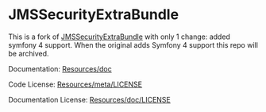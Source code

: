 JMSSecurityExtraBundle
======================

This is a fork of [JMSSecurityExtraBundle](https://github.com/schmittjoh/JMSSecurityExtraBundle/) with only 1 change: added symfony 4 support. When the original adds Symfony 4 support this repo will be archived.

Documentation: 
[Resources/doc](http://jmsyst.com/bundles/JMSSecurityExtraBundle)
    

Code License:
[Resources/meta/LICENSE](https://github.com/schmittjoh/JMSSecurityExtraBundle/blob/master/Resources/meta/LICENSE)


Documentation License:
[Resources/doc/LICENSE](https://github.com/schmittjoh/JMSSecurityExtraBundle/blob/master/Resources/doc/LICENSE)
